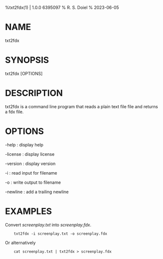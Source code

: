 %txt2fdx(1) | 1.0.0 6395097
% R. S. Doiel
% 2023-06-05

# NAME

txt2fdx 

# SYNOPSIS

txt2fdx [OPTIONS]

# DESCRIPTION

txt2fdx is a command line program that reads a plain text file file
and returns a fdx file.

# OPTIONS

-help
: display help

-license
: display license

-version
: display version

-i
: read input for filename

-o
: write output to filename

-newline
: add a trailing newline

# EXAMPLES

Convert *screenplay.txt* into *screenplay.fdx*.

~~~
	txt2fdx -i screenplay.txt -o screenplay.fdx
~~~

Or alternatively

~~~
    cat screenplay.txt | txt2fdx > screenplay.fdx
~~~


